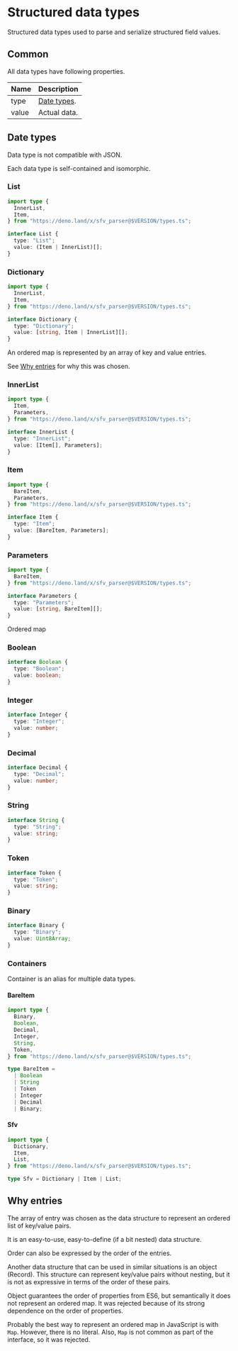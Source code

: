 # Structured data types

Structured data types used to parse and serialize structured field values.

## Common

All data types have following properties.

| Name  | Description                |
| ----- | -------------------------- |
| type  | [Date types](#date-types). |
| value | Actual data.               |

## Date types

Data type is not compatible with JSON.

Each data type is self-contained and isomorphic.

### List

```ts
import type {
  InnerList,
  Item,
} from "https://deno.land/x/sfv_parser@$VERSION/types.ts";

interface List {
  type: "List";
  value: (Item | InnerList)[];
}
```

### Dictionary

```ts
import type {
  InnerList,
  Item,
} from "https://deno.land/x/sfv_parser@$VERSION/types.ts";

interface Dictionary {
  type: "Dictionary";
  value: [string, Item | InnerList][];
}
```

An ordered map is represented by an array of key and value entries.

See [Why entries](#why-entries) for why this was chosen.

### InnerList

```ts
import type {
  Item,
  Parameters,
} from "https://deno.land/x/sfv_parser@$VERSION/types.ts";

interface InnerList {
  type: "InnerList";
  value: [Item[], Parameters];
}
```

### Item

```ts
import type {
  BareItem,
  Parameters,
} from "https://deno.land/x/sfv_parser@$VERSION/types.ts";

interface Item {
  type: "Item";
  value: [BareItem, Parameters];
}
```

### Parameters

```ts
import type {
  BareItem,
} from "https://deno.land/x/sfv_parser@$VERSION/types.ts";

interface Parameters {
  type: "Parameters";
  value: [string, BareItem][];
}
```

Ordered map

### Boolean

```ts
interface Boolean {
  type: "Boolean";
  value: boolean;
}
```

### Integer

```ts
interface Integer {
  type: "Integer";
  value: number;
}
```

### Decimal

```ts
interface Decimal {
  type: "Decimal";
  value: number;
}
```

### String

```ts
interface String {
  type: "String";
  value: string;
}
```

### Token

```ts
interface Token {
  type: "Token";
  value: string;
}
```

### Binary

```ts
interface Binary {
  type: "Binary";
  value: Uint8Array;
}
```

### Containers

Container is an alias for multiple data types.

#### BareItem

```ts
import type {
  Binary,
  Boolean,
  Decimal,
  Integer,
  String,
  Token,
} from "https://deno.land/x/sfv_parser@$VERSION/types.ts";

type BareItem =
  | Boolean
  | String
  | Token
  | Integer
  | Decimal
  | Binary;
```

#### Sfv

```ts
import type {
  Dictionary,
  Item,
  List,
} from "https://deno.land/x/sfv_parser@$VERSION/types.ts";

type Sfv = Dictionary | Item | List;
```

## Why entries

The array of entry was chosen as the data structure to represent an ordered list
of key/value pairs.

It is an easy-to-use, easy-to-define (if a bit nested) data structure.

Order can also be expressed by the order of the entries.

Another data structure that can be used in similar situations is an object
(Record). This structure can represent key/value pairs without nesting, but it
is not as expressive in terms of the order of these pairs.

Object guarantees the order of properties from ES6, but semantically it does not
represent an ordered map. It was rejected because of its strong dependence on
the order of properties.

Probably the best way to represent an ordered map in JavaScript is with `Map`.
However, there is no literal. Also, `Map` is not common as part of the
interface, so it was rejected.
